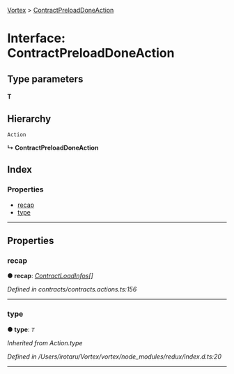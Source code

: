 [Vortex](../README.md) > [ContractPreloadDoneAction](../interfaces/contractpreloaddoneaction.md)

# Interface: ContractPreloadDoneAction

## Type parameters
#### T 
## Hierarchy

 `Action`

**↳ ContractPreloadDoneAction**

## Index

### Properties

* [recap](contractpreloaddoneaction.md#recap)
* [type](contractpreloaddoneaction.md#type)

---

## Properties

<a id="recap"></a>

###  recap

**● recap**: *[ContractLoadInfos](contractloadinfos.md)[]*

*Defined in contracts/contracts.actions.ts:156*

___
<a id="type"></a>

###  type

**● type**: *`T`*

*Inherited from Action.type*

*Defined in /Users/irotaru/Vortex/vortex/node_modules/redux/index.d.ts:20*

___

